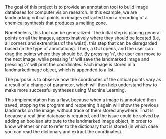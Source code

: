 The goal of this project is to provide an annotation tool to build image databases for computer vision research.
In this example, we are landmarking critical points on images extracted from a recording of a chemical synthesis
that produces a melting zone.

Nonetheless, this tool can be generalized. The initial step is placing general points on all the images, approximatively
where they should be located (i.e, all corners and extremities of the waist). this step that can be disregarded based
on the type of annotations). Then, a GUI opens, and the user can drag the points where they should be. By pressing 'n',
the user can move to the next image, while pressing 's' will save the landmarked image and pressing 'a' will print the
coordinates. Each image is stored in a landmarkedimage object, which is appended to a list.

The purpose is to observe how the coordinates of the critical points vary as a result of a change of parameter,
which will then help understand how to make more successful syntheses using Machine Learning.

This implementation has a flaw, because when a image is annotated then saved, stopping the program and reopening it again
will show the previous landmarks on the image, without trace of them stored anywhere. That is because a real time database
is required, and the issue could be solved by adding an boolean attribute to the landmarked image object, in order to
know whether or not to refer to the dictionary that is stored (in which case you can read the dictionary and extract
the coordinates).

